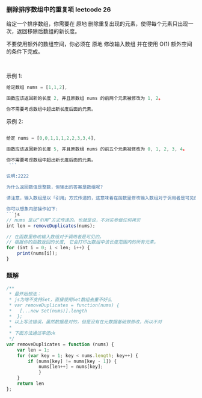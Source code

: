 
###  删除排序数组中的重复项 leetcode 26
给定一个排序数组，你需要在 原地 删除重复出现的元素，使得每个元素只出现一次，返回移除后数组的新长度。

不要使用额外的数组空间，你必须在 原地 修改输入数组 并在使用 O(1) 额外空间的条件下完成。

 

示例 1:
```js
给定数组 nums = [1,1,2], 

函数应该返回新的长度 2, 并且原数组 nums 的前两个元素被修改为 1, 2。 

你不需要考虑数组中超出新长度后面的元素。
```
示例 2:
```js

给定 nums = [0,0,1,1,1,2,2,3,3,4],

函数应该返回新的长度 5, 并且原数组 nums 的前五个元素被修改为 0, 1, 2, 3, 4。

你不需要考虑数组中超出新长度后面的元素。
 ```

说明:2222

为什么返回数值是整数，但输出的答案是数组呢?

请注意，输入数组是以「引用」方式传递的，这意味着在函数里修改输入数组对于调用者是可见的。

你可以想象内部操作如下:
```js
// nums 是以“引用”方式传递的。也就是说，不对实参做任何拷贝
int len = removeDuplicates(nums);

// 在函数里修改输入数组对于调用者是可见的。
// 根据你的函数返回的长度, 它会打印出数组中该长度范围内的所有元素。
for (int i = 0; i < len; i++) {
    print(nums[i]);
}
```
### 题解
```js
/**
 * 最开始想法：
 * js为啥不支持Set，直接使用Set数组去重不好么
 * var removeDuplicates = function(nums) {
 *   [...new Set(nums)].length
 *  };
 * 以上写法错误，虽然数据是对的，但是没有在元数据基础做修改，所以不对
 * 
 * 下面方法通过率还ok
 */
var removeDuplicates = function (nums) {
    var len = 1;
    for (var key = 1; key < nums.length; key++) {
        if (nums[key] != nums[key - 1]) {
            nums[len++] = nums[key];
            }
    }
    return len
};
```